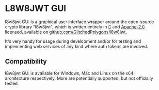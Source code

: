# L8W8JWT GUI

l8w8jwt GUI is a graphical user interface wrapper around the open-source crypto library "l8w8jwt", which is written entirely in [C](https://en.wikipedia.org/wiki/C_(programming_language)) and [Apache-2.0](https://www.apache.org/licenses/LICENSE-2.0) licensed, available on [github.com/GlitchedPolygons/l8w8jwt](https://github.com/GlitchedPolygons/l8w8jwt).

It's very handy for usage during development and/or for testing and implementing web services of any kind where auth tokens are involved.

## Compatibility

l8w8jwt GUI is available for Windows, Mac and Linux on the x64 architecture respectively. More are potentially supported, but not officially tested.
